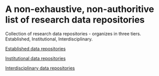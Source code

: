 # A non-exhaustive, non-authoritive list of research data repositories
Collection of research data repositories - organizes in three tiers. Established, Institutional, Interdisciplinary.

[Established data repositories](established_repositories.md)

[Institutional data repositories](institutional_repositories.md)

[Interdisciplinary data repositories](interdisciplinary_repositories.md)

